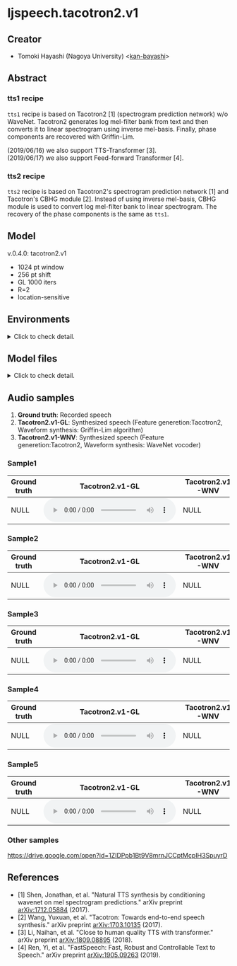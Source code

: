 # ljspeech.tacotron2.v1

## Creator
- Tomoki Hayashi (Nagoya University) <[kan-bayashi](https://github.com/kan-bayashi)>  

## Abstract

### tts1 recipe

`tts1` recipe is based on Tacotron2 [1] (spectrogram prediction network) w/o WaveNet.
Tacotron2 generates log mel-filter bank from text and then converts it to linear spectrogram using inverse mel-basis.
Finally, phase components are recovered with Griffin-Lim.

(2019/06/16) we also support TTS-Transformer [3].  
(2019/06/17) we also support Feed-forward Transformer [4].  

### tts2 recipe

`tts2` recipe is based on Tacotron2's spectrogram prediction network [1] and Tacotron's CBHG module [2].
Instead of using inverse mel-basis, CBHG module is used to convert log mel-filter bank to linear spectrogram.
The recovery of the phase components is the same as `tts1`.

## Model

v.0.4.0: tacotron2.v1 
- 1024 pt window
- 256 pt shift
- GL 1000 iters
- R=2
- location-sensitive

## Environments

<details><summary>Click to check detail.</summary>

- date: `Mon Jun 10 10:15:51 JST 2019`
- python version: `Python 3.7.3`
- espnet version: `espnet 0.3.1`
- chainer version: `chainer 5.0.0`
- pytorch version: `pytorch 1.0.1.post2`
- Git hash: `c86e9311641f59fa397912d0bd2b9c0c599a1127`

</details>

## Model files

<details><summary>Click to check detail.</summary>

- model link: https://drive.google.com/open?id=1dKzdaDpOkpx7kWZnvrvx2De7eZEdPHZs  
- training config file: `conf/tuning/train_pytorch_tacotron2.v1.yaml`  
- decoding config file: `conf/decode.yaml`  
- cmvn file: `data/train_no_dev/cmvn.ark`  
- e2e file: `exp/train_no_dev_pytorch_train_pytorch_tacotron2.v1/results/model.last1.avg.best`  
- e2e JSON file: `exp/train_no_dev_pytorch_train_pytorch_tacotron2.v1/results/model.json`  
- dict file: `data/lang_1char/train_no_dev_units.txt`  

</details>

## Audio samples

<!--
| Audio parameter | Setting |  
| --- | --- |  
| Sampling frequency | 22050 Hz |  
| Quantization | 16 bit, LinearPCM |  
-->

1. **Ground truth**: Recorded speech
2. **Tacotron2.v1-GL**: Synthesized speech (Feature generetion:Tacotron2, Waveform synthesis: Griffin-Lim algorithm)  
3. **Tacotron2.v1-WNV**: Synthesized speech (Feature generetion:Tacotron2, Waveform synthesis: WaveNet vocoder)  

### Sample1  

| **Ground truth** | **Tacotron2.v1-GL** | **Tacotron2.v1-WNV** |  
| --- | --- | --- |  
| NULL | <audio controls=""> <source src="audio/eval/LJ050-0029.wav"> </audio> | NULL |  

### Sample2  

| **Ground truth** | **Tacotron2.v1-GL** | **Tacotron2.v1-WNV** |  
| --- | --- | --- |  
| NULL | <audio controls=""> <source src="audio/eval/LJ050-0030.wav"> </audio> | NULL |  

### Sample3  

| **Ground truth** | **Tacotron2.v1-GL** | **Tacotron2.v1-WNV** |  
| --- | --- | --- |  
| NULL | <audio controls=""> <source src="audio/eval/LJ050-0031.wav"> </audio> | NULL |  

### Sample4  

| **Ground truth** | **Tacotron2.v1-GL** | **Tacotron2.v1-WNV** |  
| --- | --- | --- |  
| NULL | <audio controls=""> <source src="audio/eval/LJ050-0032.wav"> </audio> | NULL |  

### Sample5  

| **Ground truth** | **Tacotron2.v1-GL** | **Tacotron2.v1-WNV** |  
| --- | --- | --- |  
| NULL | <audio controls=""> <source src="audio/eval/LJ050-0033.wav"> </audio> | NULL |  

### Other samples  

https://drive.google.com/open?id=1ZIDPpb1Bt9V8mrnJCCptMcpIH3SpuyrD

## References

- [1] Shen, Jonathan, et al. "Natural TTS synthesis by conditioning wavenet on mel spectrogram predictions." arXiv preprint [arXiv:1712.05884](https://arxiv.org/abs/1712.05884) (2017).
- [2] Wang, Yuxuan, et al. "Tacotron: Towards end-to-end speech synthesis." arXiv preprint [arXiv:1703.10135](https://arxiv.org/abs/) (2017).
- [3] Li, Naihan, et al. "Close to human quality TTS with transformer." arXiv preprint [arXiv:1809.08895](https://arxiv.org/abs/1809.08895) (2018).
- [4] Ren, Yi, et al. "FastSpeech: Fast, Robust and Controllable Text to Speech." arXiv preprint [arXiv:1905.09263](https://arxiv.org/abs/1905.09263) (2019).

<!--
## Acknowledgements

NULL

## Citation

NULL
-->
